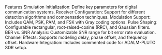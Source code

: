 Features
Simulation Initialization: Define key parameters for digital communication systems.
Receiver Configuration: Support for different detection algorithms and compensation techniques.
Modulation Support: Includes QAM, PSK, PAM, and FSK with Gray coding options.
Pulse Shaping: Configurable rectangular, root-raised-cosine (RRC), and Gaussian filters.
BER vs. SNR Analysis: Customizable SNR range for bit error rate evaluation.
Channel Effects: Supports modeling delay, phase offset, and frequency offset.
Hardware Integration: Includes commented code for ADALM-PLUTO SDR setup.
